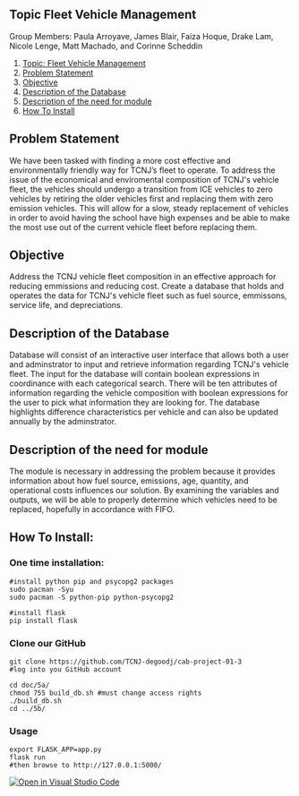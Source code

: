## Topic Fleet Vehicle Management
Group Members: Paula Arroyave, James Blair, Faiza Hoque, Drake Lam, Nicole Lenge, Matt Machado, and Corinne Scheddin
1. [Topic: Fleet Vehicle Management](#desc)
2. [Problem Statement](#usage)
3. [Objective](#usage)
4. [Description of the Database](#usage)
5. [Description of the need for module](#usage)
6. [How To Install](#usage)
<a name="desc"></a>
## 

<a name="usage"></a>
## Problem Statement
We have been tasked with finding a more cost effective and
environmentally friendly way for TCNJ’s fleet to operate. To address the issue of the economical and enviromental composition of TCNJ's vehicle fleet, the vehicles should
undergo a transition from ICE vehicles to zero vehicles by retiring the older vehicles first and replacing them with zero emission vehicles. This will allow for a slow, steady replacement of vehicles in order to avoid having the school have high expenses and be able to make the most use out of the current vehicle fleet before replacing them. 

## Objective
Address the TCNJ vehicle fleet composition in an effective approach for reducing emmissions and reducing cost. Create a database that holds and operates the data
for TCNJ's vehicle fleet such as fuel source, emmissons, service life, and depreciations.

## Description of the Database
Database will consist of an interactive user interface that allows both a user and adminstrator to input and retrieve information regarding TCNJ's vehicle fleet. The input for the database will contain boolean expressions in coordinance with each categorical search. There will be ten attributes of information regarding the vehicle composition with boolean expressions for the user to pick what information they are looking for. The database highlights difference characteristics per vehicle and can also be updated
annually by the adminstrator. 

## Description of the need for module
The module is necessary in addressing the problem because it provides
information about how fuel source, emissions, age, quantity, and operational costs
influences our solution. By examining the variables and outputs, we will be able to properly determine which
vehicles need to be replaced, hopefully in accordance with FIFO.

## How To Install:
### One time installation:
    #install python pip and psycopg2 packages
    sudo pacman -Syu
    sudo pacman -S python-pip python-psycopg2

    #install flask
    pip install flask
### Clone our GitHub
    git clone https://github.com/TCNJ-degoodj/cab-project-01-3
    #log into you GitHub account

    cd doc/5a/
    chmod 755 build_db.sh #must change access rights
    ./build_db.sh
    cd ../5b/
### Usage
    export FLASK_APP=app.py
    flask run
    #then browse to http://127.0.0.1:5000/

[![Open in Visual Studio Code](https://classroom.github.com/assets/open-in-vscode-f059dc9a6f8d3a56e377f745f24479a46679e63a5d9fe6f495e02850cd0d8118.svg)](https://classroom.github.com/online_ide?assignment_repo_id=6871314&assignment_repo_type=AssignmentRepo)
